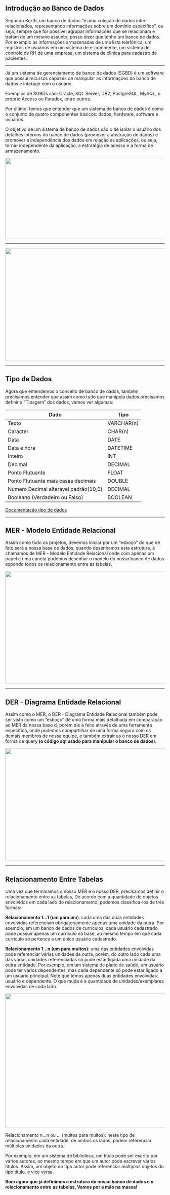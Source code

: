 ## Introdução ao Banco de Dados

Segundo Korth, um banco de dados “é uma coleção de dados inter-relacionados,
representando informações sobre um domínio específico”, ou seja, sempre que for
possível agrupar informações que se relacionam e tratam de um mesmo assunto,
posso dizer que tenho um banco de dados.
Por exemplo as informações armazenadas de uma lista telefônica, um registros de
usuários em um sistema de e-commerce, um sistema de controle de RH de uma
empresa, um sistema de clinica para cadastro de pacientes.

------

Já um sistema de gerenciamento de banco de dados (SGBD) é um software que possui
recursos capazes de manipular as informações do banco de dados e interagir com o
usuário. 

Exemplos de SGBDs são: Oracle, SQL Server, DB2, PostgreSQL, MySQL, o próprio Access ou Paradox, entre outros.

Por último, temos que entender que um sistema de banco de dados é como o conjunto
de quatro componentes básicos: dados, hardware, software e usuários.

O objetivo de um sistema de banco de dados são o de isolar o usuário dos detalhes
internos do banco de dados (promover a abstração de dados) e promover a
independência dos dados em relação às aplicações, ou seja, tornar independente da
aplicação, a estratégia de acesso e a forma de armazenamento.

<p align="center">
  <img width="700" height="256" src="https://www.portalgsti.com.br/media/uploads/marcomascarenhas/banco-de-dados-mysql.jpg">
</p>

------

<p align="center">
  <img width="700" height="356" src="https://www.educative.io/v2api/editorpage/6575689680551936/image/4670199253958656">
</p>

------

## Tipo de Dados

Agora que entendemos o conceito de banco de dados, também, precisamos
entender que assim como tudo que manipula dados precisamos definir a “Tipagem” dos
dados, vamos ver algumas:

| Dado                                  | Tipo       |
| ------------------------------------- | ---------- |
| Texto                                 | VARCHAR(n) |
| Carácter                              | CHAR(n)    |
| Data                                  | DATE       |
| Data e hora                           | DATETIME   |
| Inteiro                               | INT        |
| Decimal                               | DECIMAL    |
| Ponto Flutuante                       | FLOAT      |
| Ponto Flutuante mais casas decimais   | DOUBLE     |
| Numero Decimal alterável padrão(10,0) | DECIMAL    |
| Booleano (Verdadeiro ou Falso)        | BOOLEAN    |

[Documentação tipo de dados](https://www.w3schools.com/sql/sql_datatypes.asp)

------

## MER - Modelo Entidade Relacional

Assim como todo os projetos, devemos iniciar por um “esboço” do que de fato será a nossa base de dados, quando desenhamos esta estrutura, á chamamos de MER - Modelo Entidade Relacional onde com apenas um papel e uma caneta podemos desenhar o modelo do nosso banco de dados expondo todos os relacionamento entre as tabelas.

<p align="center">
  <img width="700" height="356" src="http://arquivo.devmedia.com.br/artigos/Joel_Rodrigues/mer/image001.png">
</p>

------

## DER - Diagrama Entidade Relacional

Assim como o MER, o DER - Diagrama Entidade Relacional também pode ser visto como um “esboço” de uma forma mais detalhada em comparação ao MER da nossa base
d, porém ele é feito através de uma ferramenta especifica, onde podemos compartilhar de uma forma segura com os demais membros de nossa equipe, e também extrair as o nosso DER em forma de query **(o código sql usado para manipular o banco de dados**).

<p align="center">
  <img width="700" height="356" src="https://i.stack.imgur.com/mEapJ.png">
</p>

------

## Relacionamento Entre Tabelas

Uma vez que terminamos o nosso MER e o nosso DER, precisamos definir o relacionamento entre as tabelas, De acordo com a quantidade de objetos envolvidos em cada lado do relacionamento, podemos classifica-los de três formas:

**Relacionamento 1...1 (um para um**): cada uma das duas entidades envolvidas referenciam obrigatoriamente apenas uma unidade da outra. Por exemplo, em um banco de dados de currículos, cada usuário cadastrado pode possuir apenas um
currículo na base, ao mesmo tempo em que cada currículo só pertence a um único usuário cadastrado.

**Relacionamento 1...n (um para muitos)**: uma das entidades envolvidas pode referenciar várias unidades da outra, porém, do outro lado cada uma das várias unidades referenciadas só pode estar ligada uma unidade da outra entidade. Por
exemplo, em um sistema de plano de saúde, um usuário pode ter vários dependentes, mas cada dependente só pode estar ligado a um usuário principal.
Note que temos apenas duas entidades envolvidas: usuário e dependente. O que muda é a quantidade de unidades/exemplares envolvidas de cada lado.

<p align="center">
  <img width="814" height="424" src="https://dkrn4sk0rn31v.cloudfront.net/2019/04/16112722/Picture1N.png">
</p>

Relacionamento n...n ou ... (muitos para muitos): neste tipo de relacionamento cada entidade, de ambos os lados, podem referenciar múltiplas unidades da outra.

Por exemplo, em um sistema de biblioteca, um titulo pode ser escrito por vários autores, ao mesmo tempo em que um autor pode escrever vários titulos. Assim, um objeto do tipo autor pode referenciar múltiplos objetos do tipo titulo, e vice versa.

**Bom agora que já definimos a estrutura do nosso banco de dados e o relacionamento entre**
**as tabelas, Vamos por a mão na massa!**


